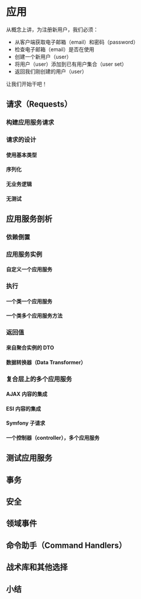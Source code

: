 # 应用

从概念上讲，为注册新用户，我们必须：

- 从客户端获取电子邮箱（email）和密码（password）
- 检查电子邮箱（email）是否在使用
- 创建一个新用户（user）
- 将用户（user）添加到已有用户集合（user set）
- 返回我们刚创建的用户（user）

让我们开始干吧！

## 请求（Requests）

### 构建应用服务请求

### 请求的设计

#### 使用基本类型

#### 序列化

#### 无业务逻辑

#### 无测试

## 应用服务剖析

### 依赖倒置

### 应用服务实例

#### 自定义一个应用服务

### 执行

#### 一个类一个应用服务

#### 一个类多个应用服务方法

### 返回值

#### 来自聚合实例的 DTO

#### 数据转换器（Data Transformer）

### 复合层上的多个应用服务

#### AJAX 内容的集成

#### ESI 内容的集成

#### Symfony 子请求

#### 一个控制器（controller），多个应用服务

## 测试应用服务

## 事务

## 安全

## 领域事件

## 命令助手（Command Handlers）

## 战术库和其他选择

## 小结
